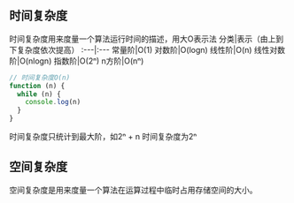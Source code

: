 ## 时间复杂度
时间复杂度用来度量一个算法运行时间的描述，用大O表示法
分类|表示（由上到下复杂度依次提高）
:---|:---
常量阶|O(1)
对数阶|O(logn)
线性阶|O(n)
线性对数阶|O(nlogn)
指数阶|O(2ⁿ)
n方阶|O(nⁿ)

```typescript
// 时间复杂度O(n)
function (n) {
  while (n) {
    console.log(n)
  }
}

```
时间复杂度只统计到最大阶，如2ⁿ + n 时间复杂度为2ⁿ
## 空间复杂度
空间复杂度是用来度量一个算法在运算过程中临时占用存储空间的大小。

